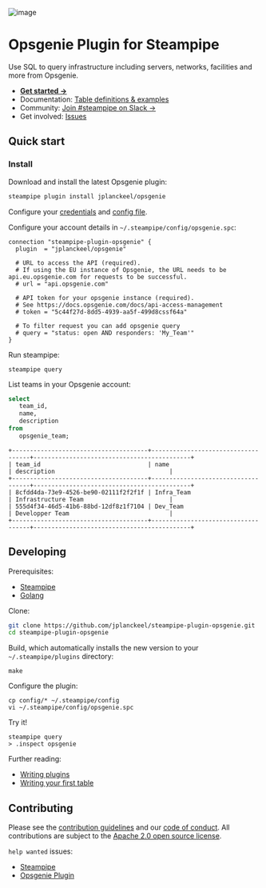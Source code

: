 ![image](https://hub.steampipe.io/images/plugins/jplanckeel/opsgenie-social-graphic.png)

# Opsgenie Plugin for Steampipe

Use SQL to query infrastructure including servers, networks, facilities and more from Opsgenie.

- **[Get started →](https://hub.steampipe.io/plugins/jplanckeel/opsgenie)**
- Documentation: [Table definitions & examples](https://hub.steampipe.io/plugins/jplanckeel/opsgenie/tables)
- Community: [Join #steampipe on Slack →](https://turbot.com/community/join)
- Get involved: [Issues](https://github.com/jplanckeel/steampipe-plugin-opsgenie/issues)

## Quick start

### Install

Download and install the latest Opsgenie plugin:

```bash
steampipe plugin install jplanckeel/opsgenie
```

Configure your [credentials](https://hub.steampipe.io/plugins/jplanckeel/opsgenie#credentials) and [config file](https://hub.steampipe.io/plugins/jplanckeel/opsgenie#configuration).

Configure your account details in `~/.steampipe/config/opsgenie.spc`:

```hcl
connection "steampipe-plugin-opsgenie" {
  plugin  = "jplanckeel/opsgenie"

  # URL to access the API (required).
  # If using the EU instance of Opsgenie, the URL needs to be api.eu.opsgenie.com for requests to be successful.
  # url = "api.opsgenie.com"

  # API token for your opsgenie instance (required).
  # See https://docs.opsgenie.com/docs/api-access-management
  # token = "5c44f27d-8dd5-4939-aa5f-499d8cssf64a"

  # To filter request you can add opsgenie query
  # query = "status: open AND responders: 'My_Team'"
}
```

Run steampipe:

```shell
steampipe query
```

List teams in your Opsgenie account:

```sql
select
   team_id,
   name,
   description 
from
   opsgenie_team;
```

```
+--------------------------------------+------------------------------------+--------------------------------------------+
| team_id                              | name                               | description                                |
+--------------------------------------+------------------------------------+--------------------------------------------+
| 8cfdd4da-73e9-4526-be90-02111f2f2f1f | Infra_Team                         | Infrastructure Team                        |
| 555d4f34-46d5-41b6-88bd-12df8z1f7104 | Dev_Team                           | Developper Team                            |
+--------------------------------------+------------------------------------+--------------------------------------------+
```

## Developing

Prerequisites:

- [Steampipe](https://steampipe.io/downloads)
- [Golang](https://golang.org/doc/install)

Clone:

```sh
git clone https://github.com/jplanckeel/steampipe-plugin-opsgenie.git
cd steampipe-plugin-opsgenie
```

Build, which automatically installs the new version to your `~/.steampipe/plugins` directory:

```
make
```

Configure the plugin:

```
cp config/* ~/.steampipe/config
vi ~/.steampipe/config/opsgenie.spc
```

Try it!

```
steampipe query
> .inspect opsgenie
```

Further reading:

- [Writing plugins](https://steampipe.io/docs/develop/writing-plugins)
- [Writing your first table](https://steampipe.io/docs/develop/writing-your-first-table)

## Contributing

Please see the [contribution guidelines](https://github.com/turbot/steampipe/blob/main/CONTRIBUTING.md) and our [code of conduct](https://github.com/turbot/steampipe/blob/main/CODE_OF_CONDUCT.md). All contributions are subject to the [Apache 2.0 open source license](https://github.com/jplanckeel/steampipe-plugin-opsgenie/blob/main/LICENSE).

`help wanted` issues:

- [Steampipe](https://github.com/turbot/steampipe/labels/help%20wanted)
- [Opsgenie Plugin](https://github.com/jplanckeel/steampipe-plugin-opsgenie/labels/help%20wanted)
